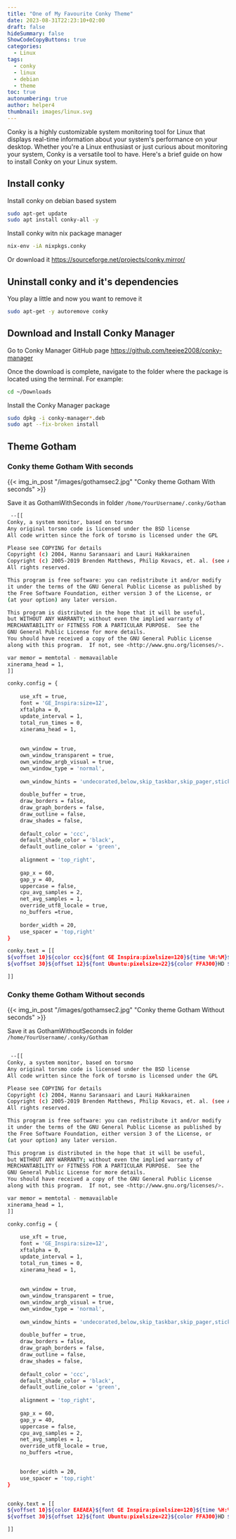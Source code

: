 ```yaml
---
title: "One of My Favourite Conky Theme"
date: 2023-08-31T22:23:10+02:00
draft: false
hideSummary: false
ShowCodeCopyButtons: true
categories:
  - Linux
tags:
  - conky
  - linux
  - debian
  - theme
toc: true
autonumbering: true
author: helper4
thumbnail: images/linux.svg
---
```


Conky is a highly customizable system monitoring tool for Linux that displays real-time information about your system's performance on your desktop. Whether you're a Linux enthusiast or just curious about monitoring your system, Conky is a versatile tool to have. Here's a brief guide on how to install Conky on your Linux system.

## Install conky

Install conky on debian based system

```bash
sudo apt-get update
sudo apt install conky-all -y
```
Install conky witn nix package manager

```bash
nix-env -iA nixpkgs.conky
```
Or download it https://sourceforge.net/projects/conky.mirror/



## Uninstall conky and it's dependencies

You play a little and now you want to remove it

```bash
sudo apt-get -y autoremove conky
```


## Download and Install Conky Manager

Go to Conky Manager GitHub page https://github.com/teejee2008/conky-manager

Once the download is complete, navigate to the folder where the package is located using the terminal. For example:

```bash
cd ~/Downloads
```

Install the Conky Manager package

```bash
sudo dpkg -i conky-manager*.deb
sudo apt --fix-broken install
```

## Theme Gotham
### Conky theme Gotham With seconds

{{< img_in_post "/images/gothamsec2.jpg" "Conky theme Gotham With seconds" >}}

Save it as GothamWithSeconds in folder ```/home/YourUsername/.conky/Gotham```

```bash
 --[[
Conky, a system monitor, based on torsmo
Any original torsmo code is licensed under the BSD license
All code written since the fork of torsmo is licensed under the GPL

Please see COPYING for details
Copyright (c) 2004, Hannu Saransaari and Lauri Hakkarainen
Copyright (c) 2005-2019 Brenden Matthews, Philip Kovacs, et. al. (see AUTHORS)
All rights reserved.

This program is free software: you can redistribute it and/or modify
it under the terms of the GNU General Public License as published by
the Free Software Foundation, either version 3 of the License, or
(at your option) any later version.

This program is distributed in the hope that it will be useful,
but WITHOUT ANY WARRANTY; without even the implied warranty of
MERCHANTABILITY or FITNESS FOR A PARTICULAR PURPOSE.  See the
GNU General Public License for more details.
You should have received a copy of the GNU General Public License
along with this program.  If not, see <http://www.gnu.org/licenses/>.

var memor = memtotal - memavailable
xinerama_head = 1,
]]

conky.config = {
   
	use_xft = true,
	font = 'GE_Inspira:size=12',
	xftalpha = 0,
    update_interval = 1,
	total_run_times = 0,
	xinerama_head = 1,
	
	
	own_window = true,
 	own_window_transparent = true,
    own_window_argb_visual = true,
    own_window_type = 'normal',
    
	own_window_hints = 'undecorated,below,skip_taskbar,skip_pager,sticky',
	
 	double_buffer = true,   
    draw_borders = false,
    draw_graph_borders = false,
    draw_outline = false,
    draw_shades = false,
    
    default_color = 'ccc',
    default_shade_color = 'black',
    default_outline_color = 'green',
    
    alignment = 'top_right',
    
    gap_x = 60,
    gap_y = 40,
	uppercase = false,
	cpu_avg_samples = 2,
	net_avg_samples = 1,
	override_utf8_locale = true, 
	no_buffers =true,
	
    border_width = 20,
	use_spacer = 'top,right' 
}

conky.text = [[
${voffset 10}${color ccc}${font GE Inspira:pixelsize=120}${time %H:%M}${offset -2}${font Sans:pixelsize=60}${time %S}${font}${voffset -84}${offset 10}${color FFA300}${font GE Inspira:pixelsize=42}${time %d} ${voffset -15}${color ccc}${font GE Inspira:pixelsize=22}${time  %B} ${time %Y}${font}${voffset 24}${font GE Inspira:pixelsize=50}${offset -148}${time %A}${font}
${voffset 30}${offset 12}${font Ubuntu:pixelsize=22}${color FFA300}HD ${offset 9}$color${fs_free /} / ${fs_size /}${offset 30}${color FFA300}RAM ${offset 9}$color$mem / $memmax ${offset 30}${color FFA300}CPU ${offset 9}$color${cpu cpu0}% 

]]

```

### Conky theme Gotham Without seconds
 
{{< img_in_post "/images/gothamsec2.jpg" "Conky theme Gotham Without seconds" >}}

Save it as GothamWithoutSeconds in folder ```/home/YourUsername/.conky/Gotham```

```bash

 --[[
Conky, a system monitor, based on torsmo
Any original torsmo code is licensed under the BSD license
All code written since the fork of torsmo is licensed under the GPL

Please see COPYING for details
Copyright (c) 2004, Hannu Saransaari and Lauri Hakkarainen
Copyright (c) 2005-2019 Brenden Matthews, Philip Kovacs, et. al. (see AUTHORS)
All rights reserved.

This program is free software: you can redistribute it and/or modify
it under the terms of the GNU General Public License as published by
the Free Software Foundation, either version 3 of the License, or
(at your option) any later version.

This program is distributed in the hope that it will be useful,
but WITHOUT ANY WARRANTY; without even the implied warranty of
MERCHANTABILITY or FITNESS FOR A PARTICULAR PURPOSE.  See the
GNU General Public License for more details.
You should have received a copy of the GNU General Public License
along with this program.  If not, see <http://www.gnu.org/licenses/>.

var memor = memtotal - memavailable
xinerama_head = 1,
]]

conky.config = {
   
	use_xft = true,
	font = 'GE_Inspira:size=12',
	xftalpha = 0,
    update_interval = 1,
	total_run_times = 0,
	xinerama_head = 1,
	
	
	own_window = true,
 	own_window_transparent = true,
    own_window_argb_visual = true,
    own_window_type = 'normal',
    
	own_window_hints = 'undecorated,below,skip_taskbar,skip_pager,sticky',
	
 	double_buffer = true,   
    draw_borders = false,
    draw_graph_borders = false,
    draw_outline = false,
    draw_shades = false,
    
    default_color = 'ccc',
    default_shade_color = 'black',
    default_outline_color = 'green',
    
    alignment = 'top_right',
    
    gap_x = 60,
    gap_y = 40,
	uppercase = false,
	cpu_avg_samples = 2,
	net_avg_samples = 1,
	override_utf8_locale = true, 
	no_buffers =true,
	

    border_width = 20,
	use_spacer = 'top,right' 
}


conky.text = [[
${voffset 10}${color EAEAEA}${font GE Inspira:pixelsize=120}${time %H:%M}${font}${voffset -84}${offset 10}${color FFA300}${font GE Inspira:pixelsize=42}${time %d} ${voffset -15}${color EAEAEA}${font GE Inspira:pixelsize=24}${time  %B} ${time %Y}${font}${voffset 24}${font GE Inspira:pixelsize=58}${offset -148}${time %A}${font}
${voffset 30}${offset 12}${font Ubuntu:pixelsize=22}${color FFA300}HD ${offset 9}$color${fs_free /} / ${fs_size /}${offset 30}${color FFA300}RAM ${offset 9}$color$mem / $memmax${offset 30}${color FFA300}CPU ${offset 9}$color${cpu cpu0}%

]]


```


